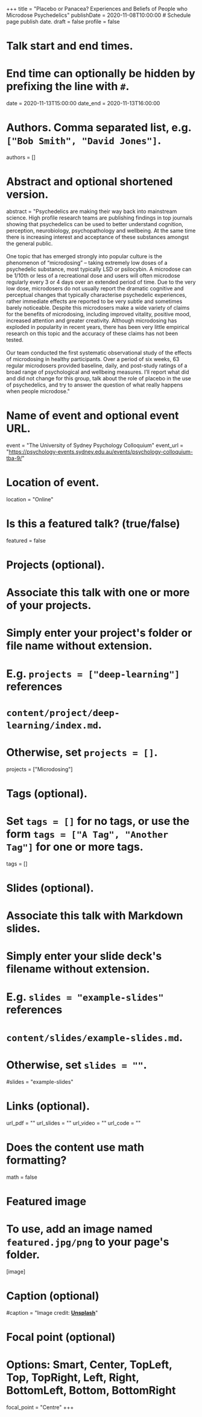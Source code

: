 +++
title = "Placebo or Panacea? Experiences and Beliefs of People who Microdose Psychedelics"
publishDate = 2020-11-08T10:00:00  # Schedule page publish date.
draft = false
profile = false

# Talk start and end times.
#   End time can optionally be hidden by prefixing the line with `#`.
date = 2020-11-13T15:00:00
date_end = 2020-11-13T16:00:00

# Authors. Comma separated list, e.g. `["Bob Smith", "David Jones"]`.
authors = []

# Abstract and optional shortened version.
abstract = "Psychedelics are making their way back into mainstream science. High profile research teams are publishing findings in top journals showing that psychedelics can be used to better understand cognition, perception, neurobiology, psychopathology and wellbeing. At the same time there is increasing interest and acceptance of these substances amongst the general public. <br><br>One topic that has emerged strongly into popular culture is the phenomenon of “microdosing” – taking extremely low doses of a psychedelic substance, most typically LSD or psilocybin. A microdose can be 1/10th or less of a recreational dose and users will often microdose regularly every 3 or 4 days over an extended period of time. Due to the very low dose, microdosers do not usually report the dramatic cognitive and perceptual changes that typically characterise psychedelic experiences, rather immediate effects are reported to be very subtle and sometimes barely noticeable. Despite this microdosers make a wide variety of claims for the benefits of microdosing, including improved vitality, positive mood, increased attention and greater creativity. Although microdosing has exploded in popularity in recent years, there has been very little empirical research on this topic and the accuracy of these claims has not been tested. <br><br>Our team conducted the first systematic observational study of the effects of microdosing in healthy participants. Over a period of six weeks, 63 regular microdosers provided baseline, daily, and post-study ratings of a broad range of psychological and wellbeing measures. I’ll report what did and did not change for this group, talk about the role of placebo in the use of psychedelics, and try to answer the question of what really happens when people microdose."

# Name of event and optional event URL.
event = "The University of Sydney Psychology Colloquium"
event_url = "https://psychology-events.sydney.edu.au/events/psychology-colloquium-tba-9/"

# Location of event.
location = "Online"

# Is this a featured talk? (true/false)
featured = false

# Projects (optional).
#   Associate this talk with one or more of your projects.
#   Simply enter your project's folder or file name without extension.
#   E.g. `projects = ["deep-learning"]` references 
#   `content/project/deep-learning/index.md`.
#   Otherwise, set `projects = []`.
projects = ["Microdosing"]

# Tags (optional).
#   Set `tags = []` for no tags, or use the form `tags = ["A Tag", "Another Tag"]` for one or more tags.
tags = []

# Slides (optional).
#   Associate this talk with Markdown slides.
#   Simply enter your slide deck's filename without extension.
#   E.g. `slides = "example-slides"` references 
#   `content/slides/example-slides.md`.
#   Otherwise, set `slides = ""`.
#slides = "example-slides"

# Links (optional).
url_pdf = ""
url_slides = ""
url_video = ""
url_code = ""

# Does the content use math formatting?
math = false

# Featured image
# To use, add an image named `featured.jpg/png` to your page's folder. 
[image]
  # Caption (optional)
  #caption = "Image credit: [**Unsplash**](https://unsplash.com/photos/bzdhc5b3Bxs)"

  # Focal point (optional)
  # Options: Smart, Center, TopLeft, Top, TopRight, Left, Right, BottomLeft, Bottom, BottomRight
  focal_point = "Centre"
+++
